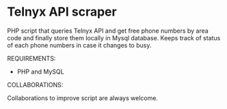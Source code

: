 # Telnyx API scraper

PHP script that queries Telnyx API and get free phone numbers by area code and finally store them locally in Mysql database. Keeps track of status of each phone numbers in case it changes to busy.

REQUIREMENTS:

- PHP and MySQL

COLLABORATIONS:

Collaborations to improve script are always welcome.
